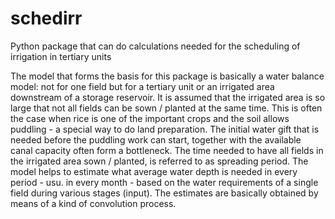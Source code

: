# schedirr
Python package that can do calculations needed for the scheduling of irrigation in tertiary units

The model that forms the basis for this package is basically a water balance model: not for one field but for a tertiary unit or an irrigated area downstream of a storage reservoir. It is assumed that the irrigated area is so large that not all fields can be sown / planted at the same time. This is often the case when rice is one of the important crops and the soil allows puddling - a special way to do land preparation. The initial water gift that is needed before the puddling work can start, together with the available canal capacity often form a bottleneck. The time needed to have all fields in the irrigated area sown / planted, is referred to as spreading period. The model helps to estimate what average water depth is needed in every period - usu. in every month - based on the water requirements of a single field during various stages (input). The estimates are basically obtained by means of a kind of convolution process.
